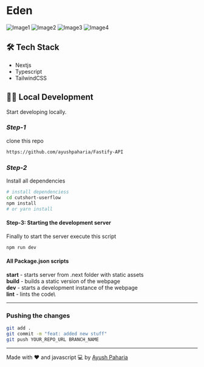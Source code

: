 # Eden

![Image1](https://i.postimg.cc/XG2XSH9N/image-26.png)
![Image2](https://i.postimg.cc/QKHCXQqQ/image-27.png)
![Image3](https://i.postimg.cc/0rQbdvqz/image-28.png)
![Image4](https://i.postimg.cc/QVyVfzX0/image-29.png)



## 🛠️ **Tech Stack**

- Nextjs
- Typescript
- TailwindCSS


## 👷‍♂️ **Local Development**

Start developing locally.


### *Step-1*

clone this repo

```sh
https://github.com/ayushpaharia/Fastify-API
```

### *Step-2*

Install all dependencies

```sh
# install dependenciess
cd cutshort-userflow
npm install
# or yarn install
```


#### Step-3: Starting the development server

Finally to start the server execute this script

```sh
npm run dev
```

#### All Package.json scripts


  **start** - starts server from .next folder with static assets\
  **build** - builds a static version of the webpage\
  **dev** - starts a development instance of the webpage\
  **lint** - lints the code\

---

### Pushing the changes

```bash
git add .
git commit -m "feat: added new stuff"
git push YOUR_REPO_URL BRANCH_NAME
```

---

Made with ❤️ and javascript 💻 by [Ayush Paharia](ayushpaharia.me)
